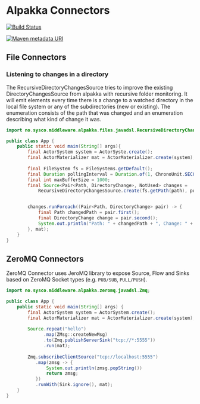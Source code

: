 # Alpakka Connectors

[![Build Status](https://travis-ci.org/sysco-middleware/alpakka-connectors.svg?branch=master)](https://travis-ci.org/sysco-middleware/alpakka-connectors)


[![Maven metadata URI](https://img.shields.io/maven-metadata/v/http/central.maven.org/maven2/no/sysco/middleware/alpakka/alpakka-connectors/maven-metadata.xml.svg)](https://repo1.maven.org/maven2/no/sysco/middleware/alpakka/alpakka-connectors)

## File Connectors

### Listening to changes in a directory

The RecursiveDirectoryChangesSource tries to improve the existing DirectoryChangesSource from alpakka with recursive 
folder monitoring. It will emit elements every time there is a change to a watched directory in the local file system 
or any of the subdirectories (new or existing). The enumeration consists of the path that was changed and an 
enumeration describing what kind of change it was.

```java
import no.sysco.middleware.alpakka.files.javadsl.RecursiveDirectoryChangesSource;

public class App {
    public static void main(String[] args){
        final ActorSystem system = ActorSyste.create();
        final ActorMaterializer mat = ActorMaterializer.create(system);
        
        final FileSystem fs = FileSystems.getDefault();
        final Duration pollingInterval = Duration.of(1, ChronoUnit.SECONDS);
        final int maxBufferSize = 1000;
        final Source<Pair<Path, DirectoryChange>, NotUsed> changes =
            RecursiveDirectoryChangesSource.create(fs.getPath(path), pollingInterval, maxBufferSize);


        changes.runForeach((Pair<Path, DirectoryChange> pair) -> {
            final Path changedPath = pair.first();
            final DirectoryChange change = pair.second();
            System.out.println("Path: " + changedPath + ", Change: " + change);
        }, mat);
    }
}
```

## ZeroMQ Connectors

ZeroMQ Connector uses JeroMQ library to expose Source, Flow and Sinks based on ZeroMQ Socket types 
(e.g. `PUB/SUB`, `PULL/PUSH`).

```java
import no.sysco.middleware.alpakka.zeromq.javadsl.Zmq;

public class App {
    public static void main(String[] args) {
        final ActorSystem system = ActorSystem.create();
        final ActorMaterializer mat = ActorMaterializer.create(system);
        
        Source.repeat("hello")
              .map(ZMsg::createNewMsg)
              .to(Zmq.publishServerSink("tcp://*:5555"))
              .run(mat);
        
        Zmq.subscribeClientSource("tcp://localhost:5555")
           .map(zmsg -> {
               System.out.println(zmsg.popString())
               return zmsg;
           })
           .runWith(Sink.ignore(), mat);
    }
}
```